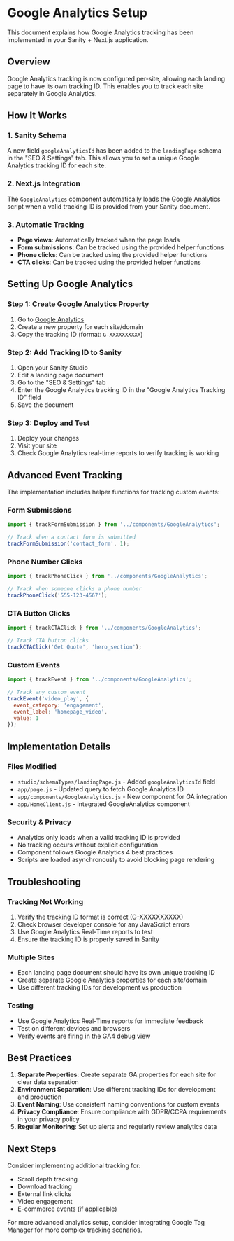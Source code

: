 # Google Analytics Setup

This document explains how Google Analytics tracking has been implemented in your Sanity + Next.js application.

## Overview

Google Analytics tracking is now configured per-site, allowing each landing page to have its own tracking ID. This enables you to track each site separately in Google Analytics.

## How It Works

### 1. Sanity Schema
A new field `googleAnalyticsId` has been added to the `landingPage` schema in the "SEO & Settings" tab. This allows you to set a unique Google Analytics tracking ID for each site.

### 2. Next.js Integration
The `GoogleAnalytics` component automatically loads the Google Analytics script when a valid tracking ID is provided from your Sanity document.

### 3. Automatic Tracking
- **Page views**: Automatically tracked when the page loads
- **Form submissions**: Can be tracked using the provided helper functions
- **Phone clicks**: Can be tracked using the provided helper functions
- **CTA clicks**: Can be tracked using the provided helper functions

## Setting Up Google Analytics

### Step 1: Create Google Analytics Property
1. Go to [Google Analytics](https://analytics.google.com/)
2. Create a new property for each site/domain
3. Copy the tracking ID (format: `G-XXXXXXXXXX`)

### Step 2: Add Tracking ID to Sanity
1. Open your Sanity Studio
2. Edit a landing page document
3. Go to the "SEO & Settings" tab
4. Enter the Google Analytics tracking ID in the "Google Analytics Tracking ID" field
5. Save the document

### Step 3: Deploy and Test
1. Deploy your changes
2. Visit your site
3. Check Google Analytics real-time reports to verify tracking is working

## Advanced Event Tracking

The implementation includes helper functions for tracking custom events:

### Form Submissions
```javascript
import { trackFormSubmission } from '../components/GoogleAnalytics';

// Track when a contact form is submitted
trackFormSubmission('contact_form', 1);
```

### Phone Number Clicks
```javascript
import { trackPhoneClick } from '../components/GoogleAnalytics';

// Track when someone clicks a phone number
trackPhoneClick('555-123-4567');
```

### CTA Button Clicks
```javascript
import { trackCTAClick } from '../components/GoogleAnalytics';

// Track CTA button clicks
trackCTAClick('Get Quote', 'hero_section');
```

### Custom Events
```javascript
import { trackEvent } from '../components/GoogleAnalytics';

// Track any custom event
trackEvent('video_play', {
  event_category: 'engagement',
  event_label: 'homepage_video',
  value: 1
});
```

## Implementation Details

### Files Modified
- `studio/schemaTypes/landingPage.js` - Added `googleAnalyticsId` field
- `app/page.js` - Updated query to fetch Google Analytics ID
- `app/components/GoogleAnalytics.js` - New component for GA integration
- `app/HomeClient.js` - Integrated GoogleAnalytics component

### Security & Privacy
- Analytics only loads when a valid tracking ID is provided
- No tracking occurs without explicit configuration
- Component follows Google Analytics 4 best practices
- Scripts are loaded asynchronously to avoid blocking page rendering

## Troubleshooting

### Tracking Not Working
1. Verify the tracking ID format is correct (G-XXXXXXXXXX)
2. Check browser developer console for any JavaScript errors
3. Use Google Analytics Real-Time reports to test
4. Ensure the tracking ID is properly saved in Sanity

### Multiple Sites
- Each landing page document should have its own unique tracking ID
- Create separate Google Analytics properties for each site/domain
- Use different tracking IDs for development vs production

### Testing
- Use Google Analytics Real-Time reports for immediate feedback
- Test on different devices and browsers
- Verify events are firing in the GA4 debug view

## Best Practices

1. **Separate Properties**: Create separate GA properties for each site for clear data separation
2. **Environment Separation**: Use different tracking IDs for development and production
3. **Event Naming**: Use consistent naming conventions for custom events
4. **Privacy Compliance**: Ensure compliance with GDPR/CCPA requirements in your privacy policy
5. **Regular Monitoring**: Set up alerts and regularly review analytics data

## Next Steps

Consider implementing additional tracking for:
- Scroll depth tracking
- Download tracking
- External link clicks
- Video engagement
- E-commerce events (if applicable)

For more advanced analytics setup, consider integrating Google Tag Manager for more complex tracking scenarios.